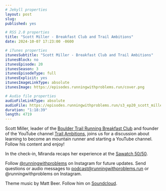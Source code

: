 ```yaml
---
# Jekyll properties
layout: post
slug:
published: yes

# RSS 2.0 properties
title: "Scott Miller - Breakfast Club and Trail Ambitions"
date: 2024-10-07 17:23:00 -0600

# iTunes properties
itunesSubtitle: "Scott Miller - Breakfast Club and Trail Ambitions"
itunesBlock: no
itunesEpisode: 20
itunesSeason: 3
itunesEpisodeType: full
itunesExplicit: yes
itunesImageLinkType: absolute
itunesImage: https://episodes.runningwithproblems.run/cover.png

# Audio file properties
audioFileLinkType: absolute
audioFile: https://episodes.runningwithproblems.run/s3_ep20_scott_miller.mp3
duration: "1:18:39"
length: 4719
---
```


Scott Miller, leader of the [Boulder Trail Running Breakfast Club](https://www.meetup.com/boulder-trail-running-breakfast-club/) and founder of the YouTube channel [Trail Ambitions](https://www.youtube.com/channel/UCwiuz9aXgfY1xu1S_gONu5Q), joins us for a discussion about learning to become an mountain runner and starting a YouTube channel. Follow his content and enjoy!

In the check-in, Miranda recaps her experience at the [Sawatch 50/50](https://www.sawatchascent.com/sawatch-50-50).

Follow [@runningwithproblems](https://www.instagram.com/runningwithproblems/) on Instagram for future updates. Send questions or audio messages to podcast@runningwithproblems.run or @runningwithproblems on Instagram.

Theme music by Matt Beer. Follow him on [Soundcloud](https://soundcloud.com/mattbeermusic).
